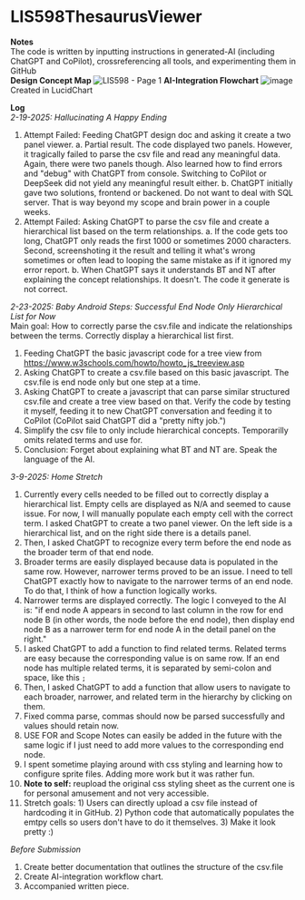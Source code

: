 # LIS598ThesaurusViewer
**Notes**
<br>The code is written by inputting instructions in generated-AI (including ChatGPT and CoPilot), crossreferencing all tools, and experimenting them in GitHub</br>
**Design Concept Map**
![LIS598 - Page 1](https://github.com/user-attachments/assets/1f8e1209-1ff2-4e23-a12e-07cecc79cdc1)
**AI-Integration Flowchart**
![image](https://github.com/user-attachments/assets/66c6da2c-a8c3-42a7-8dd9-9549195f756f)
Created in LucidChart

**Log**<br>
*2-19-2025: Hallucinating A Happy Ending*	
1. Attempt Failed: Feeding ChatGPT design doc and asking it create a two panel viewer. 
	a. Partial result. The code displayed two panels. However, it tragically failed to parse the csv file and read any meaningful data. Again, there were two panels though. Also learned how to find errors and "debug" with ChatGPT from console. Switching to CoPilot or DeepSeek did not yield any meaningful result either.
	b. ChatGPT initially gave two solutions, frontend or backened. Do not want to deal with SQL server. That is way beyond my scope and brain power in a couple weeks. 
2. Attempt Failed: Asking ChatGPT to parse the csv file and create a hierarchical list based on the term relationships.
	a. If the code gets too long, ChatGPT only reads the first 1000 or sometimes 2000 characters. Second, screenshoting it the result and telling it what's wrong sometimes or often lead to looping the same mistake as if it ignored my error report.
	b. When ChatGPT says it understands BT and NT after explaining the concept relationships. It doesn't. The code it generate is not correct.

*2-23-2025: Baby Android Steps: Successful End Node Only Hierarchical List for Now*<br>
Main goal: How to correctly parse the csv.file and indicate the relationships between the terms. Correctly display a hierarchical list first.<br>
1. Feeding ChatGPT the basic javascript code for a tree view from https://www.w3schools.com/howto/howto_js_treeview.asp
2. Asking ChatGPT to create a csv.file based on this basic javascript. The csv.file is end node only but one step at a time.
3. Asking ChatGPT to create a javascript that can parse similar structured csv.file and create a tree view based on that. Verify the code by testing it myself, feeding it to new ChatGPT conversation and feeding it to CoPilot (CoPilot said ChatGPT did a "pretty nifty job.")
4. Simplify the csv file to only include hierarchical concepts. Temporarilly omits related terms and use for.  
5. Conclusion: Forget about explaining what BT and NT are. Speak the language of the AI.

*3-9-2025: Home Stretch*<br>
1. Currently every cells needed to be filled out to correctly display a hierarchical list. Empty cells are displayed as N/A and seemed to cause issue. For now, I will manually populate each empty cell with the correct term. I asked ChatGPT to create a two panel viewer. On the left side is a hierarchical list, and on the right side there is a details panel. 
2. Then, I asked ChatGPT to recognize every term before the end node as the broader term of that end node.
3. Broader terms are easily displayed because data is populated in the same row. However, narrower terms proved to be an issue. I need to tell ChatGPT exactly how to navigate to the narrower terms of an end node. To do that, I think of how a function logically works. 
4. Narrower terms are displayed correctly. The logic I conveyed to the AI is: "if end node A appears in second to last column in the row for end node B (in other words, the node before the end node), then display end node B as a narrower term for end node A in the detail panel on the right."
5. I asked ChatGPT to add a function to find related terms. Related terms are easy because the corresponding value is on same row. If an end node has multiple related terms, it is separated by semi-colon and space, like this ```; ```
6. Then, I asked ChatGPT to add a function that allow users to navigate to each broader, narrower, and related term in the hierarchy by clicking on them.
7. Fixed comma parse, commas should now be parsed successfully and values should retain now. 
8. USE FOR and Scope Notes can easily be added in the future with the same logic if I just need to add more values to the corresponding end node.
9. I spent sometime playing around with css styling and learning how to configure sprite files. Adding more work but it was rather fun.
10. **Note to self:** reupload the original css styling sheet as the current one is for personal amusement and not very accessible. 
11. Stretch goals: 1) Users can directly upload a csv file instead of hardcoding it in GitHub. 2) Python code that automatically populates the emtpy cells so users don't have to do it themselves. 3) Make it look pretty :)

*Before Submission*<br>
1. Create better documentation that outlines the structure of the csv.file
2. Create AI-integration workflow chart.
3. Accompanied written piece. 
